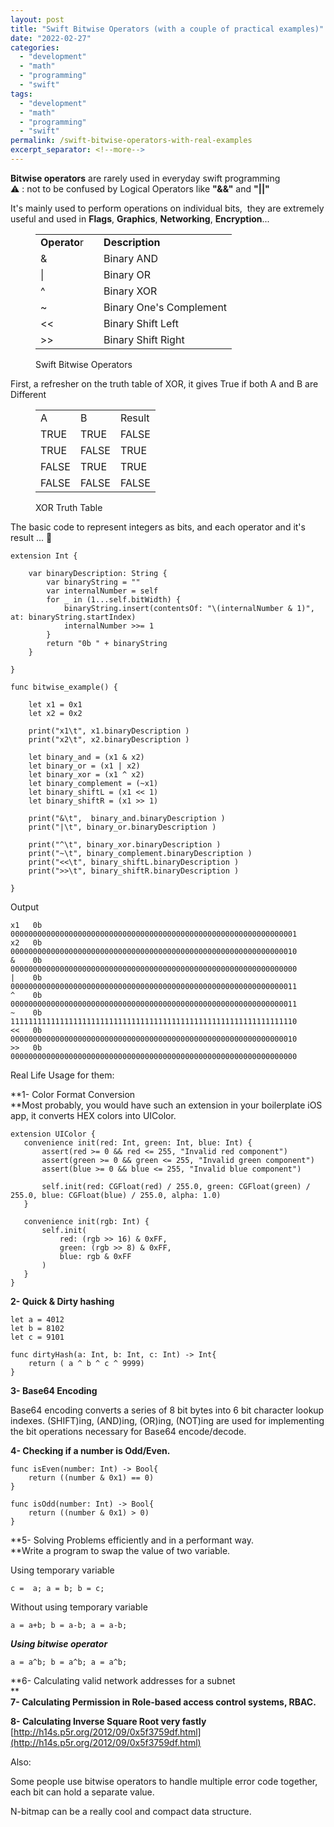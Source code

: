 ```yaml
---
layout: post
title: "Swift Bitwise Operators (with a couple of practical examples)"
date: "2022-02-27"
categories: 
  - "development"
  - "math"
  - "programming"
  - "swift"
tags: 
  - "development"
  - "math"
  - "programming"
  - "swift"
permalink: /swift-bitwise-operators-with-real-examples
excerpt_separator: <!--more-->
---
```


**Bitwise operators** are rarely used in everyday swift programming  
⚠️ : not to be confused by Logical Operators like **"&&"** and **"||"**  

<!--more-->

It's mainly used to perform operations on individual bits,  they are extremely useful and used in **Flags**, **Graphics**, **Networking**, **Encryption**...

<figure>

<table><tbody><tr><td><strong>Operato</strong>r</td><td></td><td><strong>Description</strong></td></tr><tr><td>&amp;&nbsp;</td><td></td><td>Binary AND</td></tr><tr><td>|&nbsp; &nbsp;</td><td></td><td>Binary OR</td></tr><tr><td>^&nbsp; &nbsp;</td><td></td><td>Binary XOR</td></tr><tr><td>~&nbsp; &nbsp;</td><td></td><td>Binary One's Complement</td></tr><tr><td>&lt;&lt;&nbsp; &nbsp;</td><td></td><td>Binary Shift Left</td></tr><tr><td>&gt;&gt;&nbsp; &nbsp;</td><td></td><td>Binary Shift Right</td></tr></tbody></table>

<figcaption>

Swift Bitwise Operators

</figcaption>



</figure>

  
  
First, a refresher on the truth table of XOR, it gives True if both A and B are Different

<figure>

<table><tbody><tr><td>A</td><td>B</td><td>Result</td></tr><tr><td>TRUE</td><td>TRUE</td><td>FALSE</td></tr><tr><td>TRUE</td><td>FALSE</td><td>TRUE</td></tr><tr><td>FALSE</td><td>TRUE</td><td>TRUE</td></tr><tr><td>FALSE</td><td>FALSE</td><td>FALSE</td></tr></tbody></table>

<figcaption>

XOR Truth Table

</figcaption>



</figure>

  
The basic code to represent integers as bits, and each operator and it's result ... 🧐

```
extension Int {
    
    var binaryDescription: String {
        var binaryString = ""
        var internalNumber = self
        for _ in (1...self.bitWidth) {
            binaryString.insert(contentsOf: "\(internalNumber & 1)", at: binaryString.startIndex)
            internalNumber >>= 1
        }
        return "0b " + binaryString
    }
    
}

func bitwise_example() {
    
    let x1 = 0x1
    let x2 = 0x2

    print("x1\t", x1.binaryDescription )
    print("x2\t", x2.binaryDescription )
    
    let binary_and = (x1 & x2)
    let binary_or = (x1 | x2)
    let binary_xor = (x1 ^ x2)
    let binary_complement = (~x1)
    let binary_shiftL = (x1 << 1)
    let binary_shiftR = (x1 >> 1)

    print("&\t",  binary_and.binaryDescription )
    print("|\t", binary_or.binaryDescription )
    
    print("^\t", binary_xor.binaryDescription )
    print("~\t", binary_complement.binaryDescription )
    print("<<\t", binary_shiftL.binaryDescription )
    print(">>\t", binary_shiftR.binaryDescription )
    
}
```

Output

```
x1	 0b 0000000000000000000000000000000000000000000000000000000000000001
x2	 0b 0000000000000000000000000000000000000000000000000000000000000010
&	 0b 0000000000000000000000000000000000000000000000000000000000000000
|	 0b 0000000000000000000000000000000000000000000000000000000000000011
^	 0b 0000000000000000000000000000000000000000000000000000000000000011
~	 0b 1111111111111111111111111111111111111111111111111111111111111110
<<	 0b 0000000000000000000000000000000000000000000000000000000000000010
>>	 0b 0000000000000000000000000000000000000000000000000000000000000000
```

Real Life Usage for them:  
  
**1- Color Format Conversion  
**Most probably, you would have such an extension in your boilerplate iOS app, it converts HEX colors into UIColor.

```
extension UIColor {
   convenience init(red: Int, green: Int, blue: Int) {
       assert(red >= 0 && red <= 255, "Invalid red component")
       assert(green >= 0 && green <= 255, "Invalid green component")
       assert(blue >= 0 && blue <= 255, "Invalid blue component")

       self.init(red: CGFloat(red) / 255.0, green: CGFloat(green) / 255.0, blue: CGFloat(blue) / 255.0, alpha: 1.0)
   }

   convenience init(rgb: Int) {
       self.init(
           red: (rgb >> 16) & 0xFF,
           green: (rgb >> 8) & 0xFF,
           blue: rgb & 0xFF
       )
   }
}
```

**2- Quick & Dirty hashing**

```
let a = 4012
let b = 8102
let c = 9101

func dirtyHash(a: Int, b: Int, c: Int) -> Int{
    return ( a ^ b ^ c ^ 9999)
}
```

**3- Base64 Encoding**  
  
Base64 encoding converts a series of 8 bit bytes into 6 bit character lookup indexes. (SHIFT)ing, (AND)ing, (OR)ing, (NOT)ing are used for implementing the bit operations necessary for Base64 encode/decode.  
  
**4- Checking if a number is Odd/Even.**  
[](https://stackoverflow.com/posts/2097299/timeline)

```
func isEven(number: Int) -> Bool{
    return ((number & 0x1) == 0)
}

func isOdd(number: Int) -> Bool{
    return ((number & 0x1) > 0)
}
```

**5- Solving Problems efficiently and in a performant way.  
**Write a program to swap the value of two variable.

Using temporary variable

```
c =  a; a = b; b = c; 
```

Without using temporary variable

```
a = a+b; b = a-b; a = a-b; 
```

_**Using bitwise operator**_

```
a = a^b; b = a^b; a = a^b; 
```

**6- Calculating valid network addresses for a subnet  
**  
**7- Calculating Permission in Role-based access control systems, RBAC.**

**8- Calculating Inverse Square Root very fastly**  
[http://h14s.p5r.org/2012/09/0x5f3759df.html](http://h14s.p5r.org/2012/09/0x5f3759df.html)  
  
Also:  
  
Some people use bitwise operators to handle multiple error code together, each bit can hold a separate value.  
  
N-bitmap can be a really cool and compact data structure.
